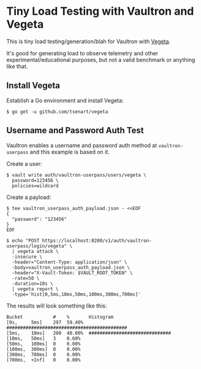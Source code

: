 # Tiny Load Testing with Vaultron and Vegeta

This is tiny load testing/generation/blah for Vaultron with [Vegeta](https://github.com/tsenart/vegeta).

It's good for generating load to observe telemetry and other experimental/educational purposes, but not a valid benchmark or anything like that.

## Install Vegeta

Establish a Go environment and install Vegeta:

```
$ go get -u github.com/tsenart/vegeta
```

## Username and Password Auth Test

Vaultron enables a username and password auth method at `vaultron-userpass` and this example is based on it.

Create a user:

```
$ vault write auth/vaultron-userpass/users/vegeta \
  password=123456 \
  policies=wildcard
```

Create a payload:

```
$ tee vaultron_userpass_auth_payload.json - <<EOF
{
  "password": "123456"
}
EOF
```

```
$ echo "POST https://localhost:8200/v1/auth/vaultron-userpass/login/vegeta" \
  | vegeta attack \
  -insecure \
  -header="Content-Type: application/json" \
  -body=vaultron_userpass_auth_payload.json \
  -header="X-Vault-Token: $VAULT_ROOT_TOKEN" \
  -rate=50 \
  -duration=10s \
  | vegeta report \
  -type='hist[0,5ms,10ms,50ms,100ms,300ms,700ms]'
```

The results will look something like this:

```
Bucket           #    %       Histogram
[0s,     5ms]    297  59.40%  ############################################
[5ms,    10ms]   200  40.00%  ##############################
[10ms,   50ms]   3    0.60%
[50ms,   100ms]  0    0.00%
[100ms,  300ms]  0    0.00%
[300ms,  700ms]  0    0.00%
[700ms,  +Inf]   0    0.00%
```

